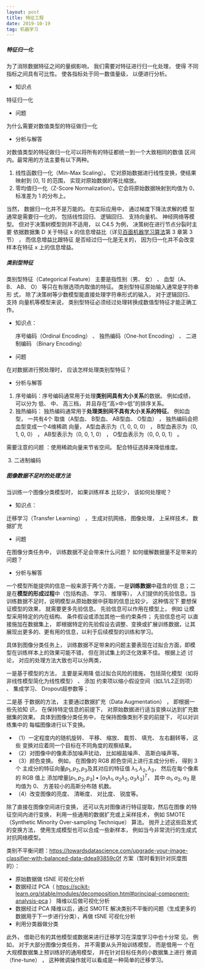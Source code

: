```yaml
---
layout: post
title: 特征工程
date: 2019-10-19
tag: 机器学习
---
```


#####   特征归一化  

为了消除数据特征之间的量纲影响， 我们需要对特征进行归一化处理， 使得
不同指标之间具有可比性。  使各指标处于同一数值量级， 以便进行分析。  

-  知识点

特征归一化

- 问题

为什么需要对数值类型的特征做归一化

-   分析与解答  

对数值类型的特征做归一化可以将所有的特征都统一到一个大致相同的数值
区间内。最常用的方法主要有以下两种。  

1.   线性函数归一化（Min-Max Scaling）。 它对原始数据进行线性变换，使结果映射到 [0, 1] 的范围， 实现对原始数据的等比缩放。  
2.   零均值归一化（Z-Score Normalization）。它会将原始数据映射到均值为
   0、 标准差为 1 的分布上。  

 当然， 数据归一化并不是万能的。 在实际应用中， 通过梯度下降法求解的模
型通常是需要归一化的， 包括线性回归、 逻辑回归、 支持向量机、 神经网络等模
型。 但对于决策树模型则并不适用， 以 C4.5 为例， 决策树在进行节点分裂时主要
依据数据集 D 关于特征 x 的信息增益比（详见<u>百面机器学习算法</u>第 3 章第 3 节） ， 而信息增益比跟特征
是否经过归一化是无关的， 因为归一化并不会改变样本在特征 x 上的信息增益。  

##### 类别型特征  

  类别型特征（Categorical Feature） 主要是指性别（男、 女） 、 血型（A、 B、
AB、 O） 等只在有限选项内取值的特征。 类别型特征原始输入通常是字符串形
式， 除了决策树等少数模型能直接处理字符串形式的输入， 对于逻辑回归、 支持
向量机等模型来说， 类别型特征必须经过处理转换成数值型特征才能正确工作。  

- 知识点：

  序号编码（Ordinal Encoding） 、 独热编码（One-hot Encoding） 、 二进制编码
（Binary Encoding）  

- 问题

在对数据进行预处理时， 应该怎样处理类别型特征？  

- 分析与解答

1. 序号编码：序号编码通常用于处理**类别间具有大小关系**的数据。 例如成绩， 可以分为
   低、 中、 高三档， 并且存在“高>中>低”的排序关系。  
2. 独热编码： 独热编码通常用于**处理类别间不具有大小关系的特征**。 例如血型， 一共有4个
   取值（A型血、 B型血、 AB型血、 O型血） ， 独热编码会把血型变成一个4维稀疏
   向量， A型血表示为（1, 0, 0, 0） ， B型血表示为（0, 1, 0, 0） ， AB型表示为（0, 0,
   1, 0） ， O型血表示为（0, 0, 0, 1） 。   

需要注意的问题 ：使用稀疏向量来节省空间。  配合特征选择来降低维度。  

​		3. 二进制编码

##### 图像数据不足时的处理方法  

当训练一个图像分类模型时， 如果训练样本
比较少， 该如何处理呢？  

- 知识点：

迁移学习（Transfer Learning） ， 生成对抗网络， 图像处理， 上采样技术， 数据扩充  

- 问题

在图像分类任务中， 训练数据不足会带来什么问题？ 如何缓解数据量不足带来的问题？  

-   分析与解答 

  一个模型所能提供的信息一般来源于两个方面，一是**训练数据**中蕴含的信
息；二是在**模型的形成过程**中（包括构造、 学习、 推理等）， 人们提供的先验信息。当训练数据不足时，说明模型从原始数据中获取的信息比较少， 这种情况下
要想保证模型的效果， 就需要更多先验信息。 先验信息可以作用在模型上， 例如
让模型采用特定的内在结构、 条件假设或添加其他一些约束条件； 先验信息也可
以直接施加在数据集上， 即根据特定的先验假设去调整、变换或扩展训练数据，让其展现出更多的、更有用的信息，以利于后续模型的训练和学习。

具体到图像分类任务上， 训练数据不足带来的问题主要表现在过拟合方面，即模型在训练样本上的效果可能不错， 但在测试集上的泛化效果不佳。 根据上述
讨论， 对应的处理方法大致也可以分两类， 

一是基于模型的方法， 主要是采用降
低过拟合风险的措施， 包括简化模型（如将非线性模型简化为线性模型） 、 添加
约束项以缩小假设空间（如L1/L2正则项） 、 集成学习、 Dropout超参数等； 

二是基
于数据的方法， 主要通过数据扩充（Data Augmentation） ， 即根据一些先验知
识， 在保持特定信息的前提下， 对原始数据进行适当变换以达到扩充数据集的效果。 具体到图像分类任务中， 在保持图像类别不变的前提下， 可以对训练集中的
每幅图像进行以下变换。

- （1）一定程度内的随机旋转、 平移、 缩放、 裁剪、 填充、 左右翻转等， 这些
  变换对应着同一个目标在不同角度的观察结果。
- （2）对图像中的像素添加噪声扰动， 比如椒盐噪声、 高斯白噪声等。
- （3）颜色变换。 例如， 在图像的 RGB 颜色空间上进行主成分分析， 得到 3 个
  主成分的特征向量$p_1, p_2, p_3$及其对应的特征值 $λ_1,λ_2,λ_3$， 然后在每个像素的 RGB 值上
  添加增量$[p_1,p_2,p_3]•[α_1λ_1,α_2λ_2,α_3λ_3]^T$， 其中 $α_1,α_2,α_3$ 是均值为 0、 方差较小的高斯分布随
  机数。
- （4）改变图像的亮度、 清晰度、 对比度、 锐度等。  

除了直接在图像空间进行变换， 还可以先对图像进行特征提取，然后在图像
的特征空间内进行变换， 利用一些通用的数据扩充或上采样技术， 例如
SMOTE（Synthetic Minority Over-sampling Technique） 算法。 抛开上述这些启发式
的变换方法， 使用生成模型也可以合成一些新样本， 例如当今非常流行的生成式
对抗网络模型。 

类别不平衡问题：https://towardsdatascience.com/upgrade-your-image-classifier-with-balanced-data-ddea93859c0f 方案（暂时看到针对灰度图的）：

- 原始数据做 tSNE  可视化分析
- 数据经过 PCA（ https://scikit-learn.org/stable/modules/decomposition.html#principal-component-analysis-pca ） 降维以后做可视化分析
- 数据经过 PCA 降维以后，通过  SMOTE  解决类别不平衡的问题（生成更多的数据用于下一步进行分类），再做 tSNE 可视化分析
- 利用分类器做分类

此外， 借助已有的其他模型或数据来进行迁移学习在深度学习中也十分常
见。 例如， 对于大部分图像分类任务， 并不需要从头开始训练模型， 而是借用一
个在大规模数据集上预训练好的通用模型， 并在针对目标任务的小数据集上进行
微调（fine-tune） ， 这种微调操作就可以看成是一种简单的迁移学习。  